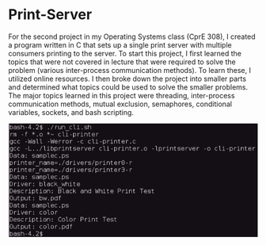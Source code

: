 # Print-Server
For the second project in my Operating Systems class (CprE 308), I created a program written in C that sets up a single print server with multiple consumers printing to the server. To start this project, I first learned the topics that were not covered in lecture that were required to solve the problem (various inter-process communication methods). To learn these, I utilized online resources. I then broke down the project into smaller parts and determined what topics could be used to solve the smaller problems. The major topics learned in this project were threading, inter-process communication methods, mutual exclusion, semaphores, conditional variables, sockets, and bash scripting.

![alt text](https://github.com/mmorth/Print-Server/blob/master/Print_Server.png)
